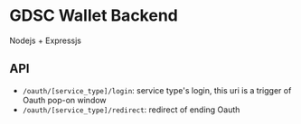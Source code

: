 # GDSC Wallet Backend
Nodejs + Expressjs

## API
- `/oauth/[service_type]/login`: service type's login, this uri is a trigger of Oauth pop-on window
- `/oauth/[service_type]/redirect`: redirect of ending Oauth